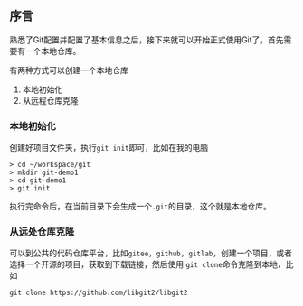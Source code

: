 ## 序言
熟悉了Git配置并配置了基本信息之后，接下来就可以开始正式使用Git了，首先需要有一个本地仓库。

有两种方式可以创建一个本地仓库
1. 本地初始化
2. 从远程仓库克隆

### 本地初始化
创建好项目文件夹，执行`git init`即可，比如在我的电脑
```
> cd ~/workspace/git
> mkdir git-demo1
> cd git-demo1
> git init
```
执行完命令后，在当前目录下会生成一个`.git`的目录，这个就是本地仓库。

### 从远处仓库克隆
可以到公共的代码仓库平台，比如`gitee`，`github`，`gitlab`，创建一个项目，或者选择一个开源的项目，获取到下载链接，然后使用 `git clone`命令克隆到本地，比如

```
git clone https://github.com/libgit2/libgit2
```